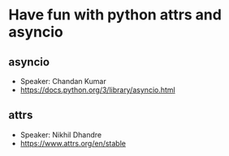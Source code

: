 # Have fun with python attrs and asyncio
## asyncio
  * Speaker: Chandan Kumar
  * https://docs.python.org/3/library/asyncio.html
## attrs
  * Speaker: Nikhil Dhandre
  * https://www.attrs.org/en/stable
